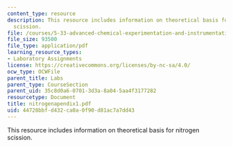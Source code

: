 ```yaml
---
content_type: resource
description: This resource includes information on theoretical basis for nitrogen
  scission.
file: /courses/5-33-advanced-chemical-experimentation-and-instrumentation-fall-2007/44728bbfd432ca0a0f90d81ac7a7dd43_nitrogenapendix1.pdf
file_size: 93500
file_type: application/pdf
learning_resource_types:
- Laboratory Assignments
license: https://creativecommons.org/licenses/by-nc-sa/4.0/
ocw_type: OCWFile
parent_title: Labs
parent_type: CourseSection
parent_uid: 35c8d0a6-0701-3d3a-8a04-5aa4f3177282
resourcetype: Document
title: nitrogenapendix1.pdf
uid: 44728bbf-d432-ca0a-0f90-d81ac7a7dd43
---
```

This resource includes information on theoretical basis for nitrogen scission.